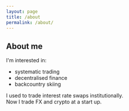 ```yaml
---
layout: page
title: /about
permalink: /about/
---
```


## About me

I'm interested in:
* systematic trading
* decentralised finance 
* backcountry skiing  

I used to trade interest rate swaps institutionally.  
Now I trade FX and crypto at a start up.
